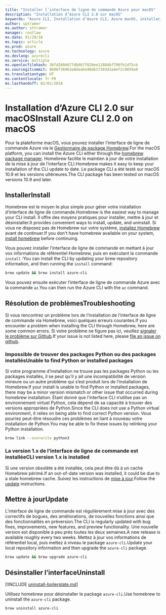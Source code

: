 ```yaml
---
title: "Installer l’interface de ligne de commande Azure pour macOS"
description: "Installation d’Azure CLI 2.0 sur macOS"
keywords: "Azure CLI, Installation d’Azure CLI, Azure macOS, installation Azure macOS"
author: sptramer
ms.author: sttramer
manager: routlaw
ms.date: 01/29/18
ms.topic: article
ms.prod: azure
ms.technology: azure
ms.devlang: azurecli
ms.service: multiple
ms.openlocfilehash: 36fd2604677db0b7f820ee11884bf790fb1d75cb
ms.sourcegitcommit: 8606f36963e8daa6448d637393d1e4ef2c9859a0
ms.translationtype: HT
ms.contentlocale: fr-FR
ms.lasthandoff: 02/01/2018
---
```

# <a name="install-azure-cli-20-on-macos"></a><span data-ttu-id="c0d0a-104">Installation d’Azure CLI 2.0 sur macOS</span><span class="sxs-lookup"><span data-stu-id="c0d0a-104">Install Azure CLI 2.0 on macOS</span></span>

<span data-ttu-id="c0d0a-105">Pour la plateforme macOS, vous pouvez installer l’interface de ligne de commande Azure via le [Gestionnaire de package Homebrew](http://brew.sh).</span><span class="sxs-lookup"><span data-stu-id="c0d0a-105">For the macOS platform, you can install the Azure CLI either through the [homebrew package manager](http://brew.sh).</span></span> <span data-ttu-id="c0d0a-106">Homebrew facilite le maintien à jour de votre installation de la mise à jour de l’interface CLI.</span><span class="sxs-lookup"><span data-stu-id="c0d0a-106">Homebrew makes it easy to keep your installation of the CLI update to date.</span></span> <span data-ttu-id="c0d0a-107">Le package CLI a été testé sur macOS 10.9 et les versions ultérieures.</span><span class="sxs-lookup"><span data-stu-id="c0d0a-107">The CLI package has been tested on macOS versions 10.9 and later.</span></span>

## <a name="install"></a><span data-ttu-id="c0d0a-108">Installer</span><span class="sxs-lookup"><span data-stu-id="c0d0a-108">Install</span></span>

<span data-ttu-id="c0d0a-109">Homebrew est le moyen le plus simple pour gérer votre installation d’interface de ligne de commande.</span><span class="sxs-lookup"><span data-stu-id="c0d0a-109">Homebrew is the easiest way to manage your CLI install.</span></span> <span data-ttu-id="c0d0a-110">Il offre des moyens pratiques pour installer, mettre à jour et désinstaller.</span><span class="sxs-lookup"><span data-stu-id="c0d0a-110">It provides convenient ways to install, update, and uninstall.</span></span> <span data-ttu-id="c0d0a-111">Si vous ne disposez pas de Homebrew sur votre système, [installez Homebrew](https://docs.brew.sh/Installation.html) avant de continuer.</span><span class="sxs-lookup"><span data-stu-id="c0d0a-111">If you don't have homebrew available on your system, [install homebrew](https://docs.brew.sh/Installation.html) before continuing.</span></span>

<span data-ttu-id="c0d0a-112">Vous pouvez installer l’interface de ligne de commande en mettant à jour vos informations de référentiel Homebrew, puis en exécutant la commande `install` :</span><span class="sxs-lookup"><span data-stu-id="c0d0a-112">You can install the CLI by updating your brew repository information, and then running the `install` command:</span></span>

```bash
brew update && brew install azure-cli
```

<span data-ttu-id="c0d0a-113">Vous pouvez ensuite exécuter l’interface de ligne de commande Azure avec la commande `az`.</span><span class="sxs-lookup"><span data-stu-id="c0d0a-113">You can then run the Azure CLI with the `az` command.</span></span>

## <a name="troubleshooting"></a><span data-ttu-id="c0d0a-114">Résolution de problèmes</span><span class="sxs-lookup"><span data-stu-id="c0d0a-114">Troubleshooting</span></span>

<span data-ttu-id="c0d0a-115">Si vous rencontrez un problème lors de l’installation de l’interface de ligne de commande via Homebrew, voici quelques erreurs courantes.</span><span class="sxs-lookup"><span data-stu-id="c0d0a-115">If you encounter a problem when installing the CLI through Homebrew, here are some common errors.</span></span> <span data-ttu-id="c0d0a-116">Si votre problème ne figure pas ici, veuillez [signaler le problème sur Github](https://github.com/Azure/azure-cli/issues).</span><span class="sxs-lookup"><span data-stu-id="c0d0a-116">If your issue is not listed here, please [file an issue on github](https://github.com/Azure/azure-cli/issues).</span></span>

### <a name="unable-to-find-python-or-installed-packages"></a><span data-ttu-id="c0d0a-117">Impossible de trouver des packages Python ou des packages installés</span><span class="sxs-lookup"><span data-stu-id="c0d0a-117">Unable to find Python or installed packages</span></span>

<span data-ttu-id="c0d0a-118">Si votre programme d’installation ne trouve pas les packages Python ou les packages installés, il se peut qu’il y ait une incompatibilité de version mineure ou un autre problème qui s’est produit lors de l’installation de Homebrew.</span><span class="sxs-lookup"><span data-stu-id="c0d0a-118">If your install is unable to find Python or installed packages, there may be a minor version mismatch or other issue that occurred during homebrew installation.</span></span> <span data-ttu-id="c0d0a-119">Étant donné que l’interface CLI n’utilise pas un environnement virtuel Python, cela dépend de sa capacité à trouver des versions appropriées de Python.</span><span class="sxs-lookup"><span data-stu-id="c0d0a-119">Since the CLI does not use a Python virtual environment, it relies on being able to find correct Python version.</span></span> <span data-ttu-id="c0d0a-120">Vous pourrez peut-être résoudre ces problèmes en liant à nouveau votre installation de Python.</span><span class="sxs-lookup"><span data-stu-id="c0d0a-120">You may be able to fix these issues by relinking your Python installation.</span></span>

```bash
brew link --overwrite python3
```

### <a name="cli-version-1x-is-installed"></a><span data-ttu-id="c0d0a-121">La version 1.x de l’interface de ligne de commande est installée</span><span class="sxs-lookup"><span data-stu-id="c0d0a-121">CLI version 1.x is installed</span></span>

<span data-ttu-id="c0d0a-122">Si une version obsolète a été installée, cela peut être dû à un cache Homebrew périmé.</span><span class="sxs-lookup"><span data-stu-id="c0d0a-122">If an out-of-date version was installed, it could be due to a stale homebrew cache.</span></span> <span data-ttu-id="c0d0a-123">Suivez les instructions de [mise à jour](#Update).</span><span class="sxs-lookup"><span data-stu-id="c0d0a-123">Follow the [update](#Update) instructions.</span></span>

## <a name="update"></a><span data-ttu-id="c0d0a-124">Mettre à jour</span><span class="sxs-lookup"><span data-stu-id="c0d0a-124">Update</span></span>

<span data-ttu-id="c0d0a-125">L’interface de ligne de commande est régulièrement mise à jour avec des correctifs de bogues, des améliorations, de nouvelles fonctions ainsi que des fonctionnalités en préversion.</span><span class="sxs-lookup"><span data-stu-id="c0d0a-125">The CLI is regularly updated with bug fixes, improvements, new features, and preview functionality.</span></span> <span data-ttu-id="c0d0a-126">Une nouvelle version est disponible à peu près toutes les deux semaines.</span><span class="sxs-lookup"><span data-stu-id="c0d0a-126">A new release is available roughly every two weeks.</span></span> <span data-ttu-id="c0d0a-127">Mettez à jour vos informations de référentiel local, puis mettez à niveau le package `azure-cli`.</span><span class="sxs-lookup"><span data-stu-id="c0d0a-127">Update your local repository information and then upgrade the `azure-cli` package.</span></span>

```bash
brew update && brew upgrade azure-cli
```

## <a name="uninstall"></a><span data-ttu-id="c0d0a-128">Désinstaller l’interface</span><span class="sxs-lookup"><span data-stu-id="c0d0a-128">Uninstall</span></span>

[!INCLUDE [uninstall-boilerplate.md](includes/uninstall-boilerplate.md)]

<span data-ttu-id="c0d0a-129">Utilisez homebrew pour désinstaller le package `azure-cli`.</span><span class="sxs-lookup"><span data-stu-id="c0d0a-129">Use homebrew to uninstall the `azure-cli` package.</span></span>

```bash
brew uninstall azure-cli
```
